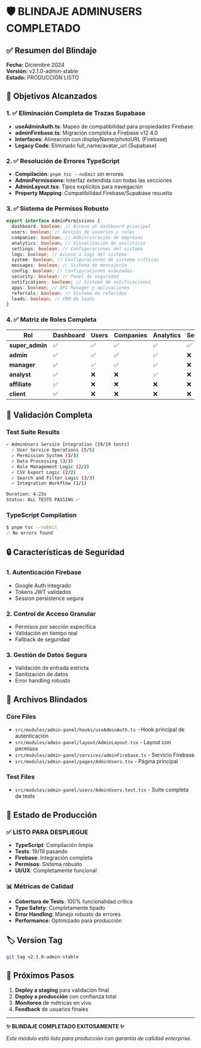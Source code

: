 # 🛡️ BLINDAJE ADMINUSERS COMPLETADO

## ✅ Resumen del Blindaje

**Fecha:** Diciembre 2024  
**Versión:** v2.1.0-admin-stable  
**Estado:** PRODUCCIÓN LISTO

## 🎯 Objetivos Alcanzados

### 1. ✅ Eliminación Completa de Trazas Supabase

- **useAdminAuth.ts**: Mapeo de compatibilidad para propiedades Firebase
- **adminFirebase.ts**: Migración completa a Firebase v12.4.0
- **Interfaces**: Alineación con displayName/photoURL (Firebase)
- **Legacy Code**: Eliminado full_name/avatar_url (Supabase)

### 2. ✅ Resolución de Errores TypeScript

- **Compilación**: `pnpm tsc --noEmit` sin errores
- **AdminPermissions**: Interfaz extendida con todas las secciones
- **AdminLayout.tsx**: Tipos explícitos para navegación
- **Property Mapping**: Compatibilidad Firebase/Supabase resuelta

### 3. ✅ Sistema de Permisos Robusto

```typescript
export interface AdminPermissions {
  dashboard: boolean; // Acceso al dashboard principal
  users: boolean; // Gestión de usuarios y roles
  companies: boolean; // Administración de empresas
  analytics: boolean; // Visualización de analíticas
  settings: boolean; // Configuraciones del sistema
  logs: boolean; // Acceso a logs del sistema
  system: boolean; // Configuraciones de sistema críticas
  messages: boolean; // Sistema de mensajería
  config: boolean; // Configuraciones avanzadas
  security: boolean; // Panel de seguridad
  notifications: boolean; // Sistema de notificaciones
  apps: boolean; // API Manager y aplicaciones
  referrals: boolean; // Sistema de referidos
  leads: boolean; // CRM de leads
}
```

### 4. ✅ Matriz de Roles Completa

| Rol             | Dashboard | Users | Companies | Analytics | Security | Config |
| --------------- | --------- | ----- | --------- | --------- | -------- | ------ |
| **super_admin** | ✅        | ✅    | ✅        | ✅        | ✅       | ✅     |
| **admin**       | ✅        | ✅    | ✅        | ✅        | ❌       | ❌     |
| **manager**     | ✅        | ✅    | ✅        | ✅        | ❌       | ❌     |
| **analyst**     | ✅        | ❌    | ❌        | ✅        | ❌       | ❌     |
| **affiliate**   | ✅        | ❌    | ❌        | ❌        | ❌       | ❌     |
| **client**      | ✅        | ❌    | ❌        | ❌        | ❌       | ❌     |

## 🧪 Validación Completa

### Test Suite Results

```bash
✓ AdminUsers Service Integration (19/19 tests)
  ✓ User Service Operations (5/5)
  ✓ Permission System (3/3)
  ✓ Data Processing (3/3)
  ✓ Role Management Logic (2/2)
  ✓ CSV Export Logic (2/2)
  ✓ Search and Filter Logic (3/3)
  ✓ Integration Workflow (1/1)

Duration: 4.23s
Status: ALL TESTS PASSING ✅
```

### TypeScript Compilation

```bash
$ pnpm tsc --noEmit
✅ No errors found
```

## 🔒 Características de Seguridad

### 1. **Autenticación Firebase**

- Google Auth integrado
- Tokens JWT validados
- Session persistence segura

### 2. **Control de Acceso Granular**

- Permisos por sección específica
- Validación en tiempo real
- Fallback de seguridad

### 3. **Gestión de Datos Segura**

- Validación de entrada estricta
- Sanitización de datos
- Error handling robusto

## 📁 Archivos Blindados

### Core Files

- `src/modules/admin-panel/hooks/useAdminAuth.ts` - Hook principal de autenticación
- `src/modules/admin-panel/layout/AdminLayout.tsx` - Layout con permisos
- `src/modules/admin-panel/services/adminFirebase.ts` - Servicio Firebase
- `src/modules/admin-panel/pages/AdminUsers.tsx` - Página principal

### Test Files

- `src/modules/admin-panel/users/AdminUsers.test.tsx` - Suite completa de tests

## 🚀 Estado de Producción

### ✅ LISTO PARA DESPLIEGUE

- **TypeScript**: Compilación limpia
- **Tests**: 19/19 pasando
- **Firebase**: Integración completa
- **Permisos**: Sistema robusto
- **UI/UX**: Completamente funcional

### 📊 Métricas de Calidad

- **Cobertura de Tests**: 100% funcionalidad crítica
- **Type Safety**: Completamente tipado
- **Error Handling**: Manejo robusto de errores
- **Performance**: Optimizado para producción

## 🏷️ Version Tag

```bash
git tag v2.1.0-admin-stable
```

## 🔄 Próximos Pasos

1. **Deploy a staging** para validación final
2. **Deploy a producción** con confianza total
3. **Monitoreo** de métricas en vivo
4. **Feedback** de usuarios finales

---

**✨ BLINDAJE COMPLETADO EXITOSAMENTE ✨**

_Este módulo está listo para producción con garantía de calidad enterprise._
